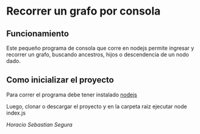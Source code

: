 # Recorrer un grafo por consola

## Funcionamiento
Este pequeño programa de consola que corre en nodejs permite ingresar y recorrer un grafo, buscando ancestros, hijos o descendencia de un nodo dado.


## Como inicializar el proyecto

Para correr el programa debe tener instalado [nodejs](https://nodejs.org/en/)

Luego, clonar o descargar el proyecto y en la carpeta raiz ejecutar node index.js


*Horacio Sebastian Segura*
